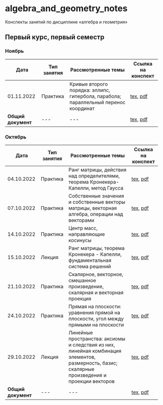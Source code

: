 # algebra_and_geometry_notes

Конспекты занятий по дисциплине «алгебра и геометрия»

## Первый курс, первый семестр

### Ноябрь

| Дата | Тип занятия | Рассмотренные темы | Ссылка на конспект |
|------|------------|----------------------|--------------------|
| 01.11.2022 | Практика | Кривые второго порядка: эллипс, гипербола, парабола; параллельный перенос координат | [tex](years/year_01/semester_01/november/01-11-2022.tex), [pdf](years/year_01/semester_01/november/renders/01-11-2022.pdf) |
| **Общий документ** | --- | --- | [tex](years/year_01/semester_01/november/november.tex), [pdf](years/year_01/semester_01/november/renders/november.pdf) |

### Октябрь

| Дата | Тип занятия | Рассмотренные темы | Ссылка на конспект |
|------|------------|----------------------|--------------------|
| 04.10.2022 | Практика | Ранг матрицы, действия над определителями, теорема Кронекера-Капелли, метод Гаусса | [tex](years/year_01/semester_01/october/04-10-2022.tex), [pdf](years/year_01/semester_01/october/render/04-10-2022.pdf) |
| 07.10.2022 | Практика | Собственные значения и собственные векторы матрицы, векторная алгебра, операции над векторами | [tex](years/year_01/semester_01/october/07-10-2022.tex), [pdf](years/year_01/semester_01/october/render/07-10-2022.pdf) |
| 14.10.2022 | Практика | Центр масс, направляющие косинусы  | [tex](years/year_01/semester_01/october/14-10-2022.tex), [pdf](years/year_01/semester_01/october/render/14-10-2022.pdf) |
| 15.10.2022 | Лекция | Ранг матрицы, теорема Кронекера - Капелли, фундаментальная система решений  | [tex](years/year_01/semester_01/october/15-10-2022.tex), [pdf](years/year_01/semester_01/october/render/15-10-2022.pdf) |
| 21.10.2022 | Практика | Скалярное, векторное, смешанное произведение, скалярная и векторная проекция  | [tex](years/year_01/semester_01/october/21-10-2022.tex), [pdf](years/year_01/semester_01/october/render/21-10-2022.pdf) |
| 24.10.2022 | Практика | Прямая на плоскости: уравнения прямой на плоскости, угол между прямыми на плоскости  | [tex](years/year_01/semester_01/october/24-10-2022.tex), [pdf](years/year_01/semester_01/october/render/24-10-2022.pdf) |
| 29.10.2022 | Лекция | Линейные пространства: аксиомы и следствия из них, линейная комбинация элементов, размерность, базис; скалярные произведения и проекции векторов  | [tex](years/year_01/semester_01/october/29-10-2022.tex), [pdf](years/year_01/semester_01/october/render/29-10-2022.pdf) |
| **Общий документ** | --- | --- | [tex](years/year_01/semester_01/october/october.tex), [pdf](years/year_01/semester_01/october/render/october.pdf) |
